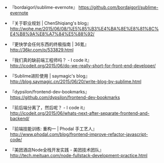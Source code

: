 *  『bordaigorl/sublime-evernote』 
https://github.com/bordaigorl/sublime-evernote  


*  『关于职业规划 | ChenShiqiang's blog』http://wohe.me/2015/06/08/%E5%85%B3%E4%BA%8E%E8%81%8C%E4%B8%9A%E8%A7%84%E5%88%92/  


*  『更快学会任何东西的终极指南 | 36氪』  
http://36kr.com/p/533829.html


*  『我们真的缺前端工程师吗？ - I code it』  
http://icodeit.org/2015/06/do-we-really-short-for-front-end-developer/


*  『Sublime进阶使用 | saymagic's blog』 
http://blog.saymagic.cn/2015/06/20/write-blog-by-sublime.html


*  『dypsilon/frontend-dev-bookmarks』 
https://github.com/dypsilon/frontend-dev-bookmarks


*  『前后端分离了，然后呢？ - I code it』  
http://icodeit.org/2015/06/whats-next-after-separate-frontend-and-backend/

*  『前端技能训练: 重构一 | Phodal 手工艺人』 
http://www.phodal.com/blog/frontend-improve-refactor-javascript-code/

*  『美团酒店Node全栈开发实践 - 美团技术团队』 
http://tech.meituan.com/node-fullstack-development-practice.html
